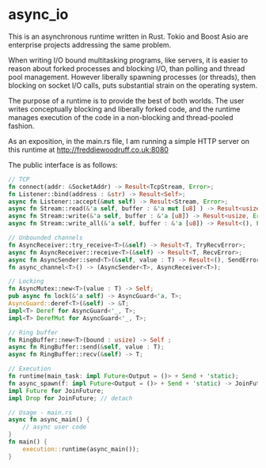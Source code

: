 # async_io

This is an asynchronous runtime written in Rust. Tokio and Boost Asio are enterprise projects addressing the same problem.

When writing I/O bound multitasking programs, like servers, it is easier to reason about forked processes and blocking I/O, than polling and thread pool management. However liberally spawning processes (or threads), then blocking on socket I/O calls, puts substantial strain on the operating system.

The purpose of a runtime is to provide the best of both worlds. The user writes conceptually blocking and liberally forked code, and the runtime manages execution of the code in a non-blocking and thread-pooled fashion.

As an exposition, in the main.rs file, I am running a simple HTTP server on this runtime at http://freddiewoodruff.co.uk:8080

The public interface is as follows:
```rust
// TCP
fn connect(addr: &SocketAddr) -> Result<TcpStream, Error>;
fn Listener::bind(address : &str) -> Result<Self>;
async fn Listener::accept(&mut self) -> Result<Stream, Error>;
async fn Stream::read(&'a self, buffer : &'a mut [u8] ) -> Result<usize, Error>;
async fn Stream::write(&'a self, buffer : &'a [u8]) -> Result<usize, Error>;
async fn Stream::write_all(&'a self, buffer : &'a [u8]) -> Result<(), Error>;

// Unbounded channels
fn AsyncReceiver::try_receive<T>(&self) -> Result<T, TryRecvError>;
async fn AsyncReceiver::receive<T>(&self) -> Result<T, RecvError>;
async fn AsyncSender::send<T>(&self, value : T) -> Result<(), SendError<T>>;
fn async_channel<T>() -> (AsyncSender<T>, AsyncReceiver<T>);

// Locking
fn AsyncMutex::new<T>(value : T) -> Self;
pub async fn lock(&'a self) -> AsyncGuard<'a, T>;
AsyncGuard::deref<T>(&self) -> &T;
impl<T> Deref for AsyncGuard<'_, T>;
impl<T> DerefMut for AsyncGuard<'_, T>;

// Ring buffer
fn RingBuffer::new<T>(bound : usize) -> Self ;
async fn RingBuffer::send(&self, value : T);
async fn RingBuffer::recv(&self) -> T;

// Execution
fn runtime(main_task: impl Future<Output = ()> + Send + 'static);
fn async_spawn(f: impl Future<Output = ()> + Send + 'static) -> JoinFuture;
impl Future for JoinFuture;
impl Drop for JoinFuture; // detach

// Usage - main.rs
async fn async_main() {
    // async user code
}
fn main() {
    execution::runtime(async_main());
}
```